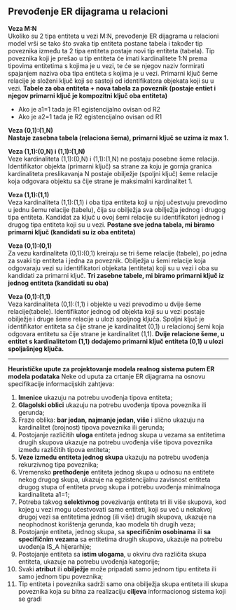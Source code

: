 ## **Prevođenje ER dijagrama u relacioni**

**Veza M:N** <br>
Ukoliko su 2 tipa entiteta u vezi M:N, prevođenje ER dijagrama u relacioni model vrši se tako što svaka tip entiteta postane tabela i također tip poveznika između ta 2 tipa entiteta postaje novi tip entiteta (tabela). Tip poveznika koji je prešao u tip entiteta će imati kardinalitete 1:N prema tipovima entitetima s kojima je u vezi, te će se njegov naziv formirati spajanjem naziva oba tipa entiteta s kojima je u vezi. Primarni ključ šeme relacije je složeni ključ koji se sastoji od identifikatora objekata koji su u vezi.
**Tabele za oba entiteta + nova tabela za poveznik (postaje entiet i njegov primarni ključ je kompozitni ključ oba entiteta)**

- Ako je a1=1 tada je R1 egistencijalno ovisan od R2
- Ako je a2=1 tada je R2 egistencijalno ovisan od R1

**Veza (0,1):(1,N)** <br>
**Nastaje zasebna tabela (relaciona šema), primarni ključ se uzima iz max 1.** 

**Veza (1,1):(0,N) i (1,1):(1,N)** <br>
Veze kardinaliteta (1,1):(0,N) i (1,1):(1,N) ne postaju posebne šeme relacija. Identifikator objekta (primarni ključ) sa strane za koju je gornja granica kardinaliteta preslikavanja N postaje obilježje (spoljni ključ) šeme relacije koja odgovara objektu sa čije strane je maksimalni kardinalitet 1. 

**Veza (1,1):(1,1)** <br>
Veza kardinaliteta (1,1):(1,1) i oba tipa entiteta koji u njoj učestvuju prevodimo u jednu šemu relacije (tabelu), čija su obilježja sva obilježja jednog i drugog tipa entiteta. Kandidat za ključ u ovoj šemi relacije su identifikatori jednog i drugog tipa entiteta koji su u vezi. 
**Postane sve jedna tabela, mi biramo primarni ključ (kandidati su iz oba entiteta)**

**Veza (0,1):(0,1)**<br>
Za vezu kardinaliteta (0,1):(0,1) kreiraju se tri šeme relacije (tabele), po jedna za svaki tip entiteta i jedna za poveznik. Obilježja u šemi relacije koja odgovaraju vezi su identifikatori objekata (entiteta) koji su u vezi i oba su kandidati za primarni ključ.
**Tri zasebne tabele, mi biramo primarni ključ iz jednog entiteta (kandidati su oba)**

**Veza (0,1):(1,1)** <br>
Veza kardinaliteta (0,1):(1,1) i objekte u vezi prevodimo u dvije šeme relacije(tabele). Identifikator jednog od objekta koji su u vezi postaje obilježje i druge šeme relacije u ulozi spoljnog ključa. Spoljni ključ je identifikator entiteta sa čije strane je kardinalitet (0,1) u relacionoj šemi koja odgovara entitetu sa čije strane je kardinalitet (1,1). 
**Dvije relacione šeme, u entitet s kardinalitetom (1,1) dodajemo primarni ključ entiteta (0,1) u ulozi spoljašnjeg ključa.**

<hr>

**Heurističke upute za projektovanje modela realnog sistema putem ER modela podataka**
Neke od uputa za crtanje ER dijagrama na osnovu specifikacije informacijskih zahtjeva:

1. **Imenice** ukazuju na potrebu uvođenja tipova entiteta;
2. **Glagolski oblici** ukazuju na potrebu uvođenja tipova poveznika ili gerunda;
3. Fraze oblika: **bar jedan, najmanje jedan, više** i slično ukazuju na kardinalitet (brojnost) tipova poveznika ili gerunda;
4. Postojanje različitih **uloga** entiteta jednog skupa u vezama sa entitetima drugih skupova ukazuje na potrebu uvođenja više tipova poveznika između različitih tipova entiteta;
5. **Veze između entiteta jednog skupa** ukazuju na potrebu uvođenja rekurzivnog tipa poveznika;
6. Vremensko **prethođenje** entiteta jednog skupa u odnosu na entitete nekog drugog skupa, ukazuje na egzistencijalnu zavisnost entiteta drugog stupa of entiteta prvog skupa i potrebu uvođenja minimalnoga kardinaliteta a1=1;
7. Potreba takvog **selektivnog** povezivanja entiteta tri ili više skupova, kod kojeg u vezi mogu učestvovati samo entiteti, koji su već u nekakvoj drugoj vezi sa entitetima jednog (ili više) drugih skupova, ukazuje na neophodnost korištenja gerunda, kao modela tih drugih veza;
8. Postojanje entiteta, jednog skupa, sa **specifičnim osobinama** ili **sa specifičnim vezama** sa entitetima drugih skupova, ukazuje na potrebu uvođenja IS_A hijerarhije;
9. Postojanje entiteta sa **istim ulogama**, u okviru dva različita skupa entiteta, ukazuje na potrebu uvođenja kategorije;
10. Svaki **atribut** ili **obilježje** može pripadati samo jednom tipu entiteta ili samo jednom tipu poveznika;
11. Tip entiteta i poveznika sadrži samo ona obilježja skupa entiteta ili skupa poveznika koja su bitna za realizaciju **ciljeva** informacionog sistema koji se gradi